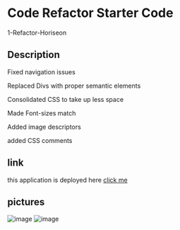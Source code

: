 # Code Refactor Starter Code
1-Refactor-Horiseon

## Description
Fixed navigation issues

Replaced Divs with proper semantic elements

Consolidated CSS to take up less space

Made Font-sizes match

Added image descriptors

added CSS comments




## link

this application is deployed here [click me](https://brock-merritt.github.io/1-Refactor-Horiseon/)

## pictures

![image](https://user-images.githubusercontent.com/88811836/131222355-cb2a4852-e0a7-4f38-804a-c1d1291a1ed4.png)
![image](https://user-images.githubusercontent.com/88811836/131222381-fe8e285c-1c1a-4a58-91da-e15e8c2ace52.png)
